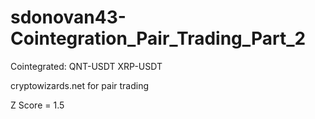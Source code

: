 # sdonovan43-Cointegration_Pair_Trading_Part_2

Cointegrated:
QNT-USDT
XRP-USDT

cryptowizards.net
for pair trading

Z Score = 1.5
